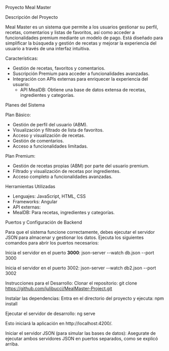 Proyecto Meal Master

Descripción del Proyecto

Meal Master es un sistema que permite a los usuarios gestionar su perfil, recetas, comentarios y listas de favoritos, así como acceder a funcionalidades premium mediante un modelo de pago. Está diseñado para simplificar la búsqueda y gestión de recetas y mejorar la experiencia del usuario a través de una interfaz intuitiva.

Características:
- Gestión de recetas, favoritos y comentarios.
- Suscripción Premium para acceder a funcionalidades avanzadas.
- Integración con APIs externas para enriquecer la experiencia del usuario:
  - API MealDB: Obtiene una base de datos extensa de recetas, ingredientes y categorías.

Planes del Sistema

Plan Básico:
- Gestión de perfil del usuario (ABM).
- Visualización y filtrado de lista de favoritos.
- Acceso y visualización de recetas.
- Gestión de comentarios.
- Acceso a funcionalidades limitadas.

Plan Premium:
- Gestión de recetas propias (ABM) por parte del usuario premium.
- Filtrado y visualización de recetas por ingredientes.
- Acceso completo a funcionalidades avanzadas.

Herramientas Utilizadas

- Lenguajes: JavaScript, HTML, CSS
- Frameworks: Angular
- API externas:
- MealDB: Para recetas, ingredientes y categorías.

Puertos y Configuración de Backend

Para que el sistema funcione correctamente, debes ejecutar el servidor JSON para almacenar y gestionar los datos. Ejecuta los siguientes comandos para abrir los puertos necesarios:

Inicia el servidor en el puerto **3000**:
json-server --watch db.json --port 3000

Inicia el servidor en el puerto 3002:
json-server --watch db2.json --port 3002

Instrucciones para el Desarrollo:
Clonar el repositorio:
git clone https://github.com/julibucci/MealMaster-Project.git


Instalar las dependencias: Entra en el directorio del proyecto y ejecuta:
npm install


Ejecutar el servidor de desarrollo:
ng serve

Esto iniciará la aplicación en http://localhost:4200/.

Iniciar el servidor JSON (para simular las bases de datos): Asegurate de ejecutar ambos servidores JSON en puertos separados, como se explicó arriba.
